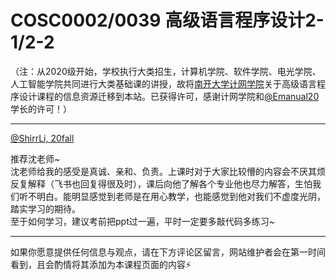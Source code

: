 
# COSC0002/0039 高级语言程序设计2-1/2-2

（注：从2020级开始，学校执行大类招生，计算机学院、软件学院、电光学院、人工智能学院共同进行大类基础课的讲授，故将[南开大学计网学院](https://nkucs.icu)关于高级语言程序设计课程的信息资源迁移到本站。已获得许可，感谢计网学院和[@Emanual20](https://github.com/Emanual20)学长的许可！）

------

[@ShirrLi, 20fall](https://github.com/ShirrLi)

推荐沈老师~\
沈老师给我的感受是真诚、亲和、负责。上课时对于大家比较懵的内容会不厌其烦反复解释（飞书也回复得很及时），课后向他了解各个专业他也尽力解答，生怕我们听不明白。能明显感觉到老师是在用心教学，也能感觉到他对我们不虚度光阴，踏实学习的期待。\
至于如何学习，建议考前把ppt过一遍，平时一定要多敲代码多练习\~

------

如果你愿意提供任何信息与观点，请在下方评论区留言，网站维护者会在第一时间看到，且会酌情将其添加为本课程页面的内容⚡️